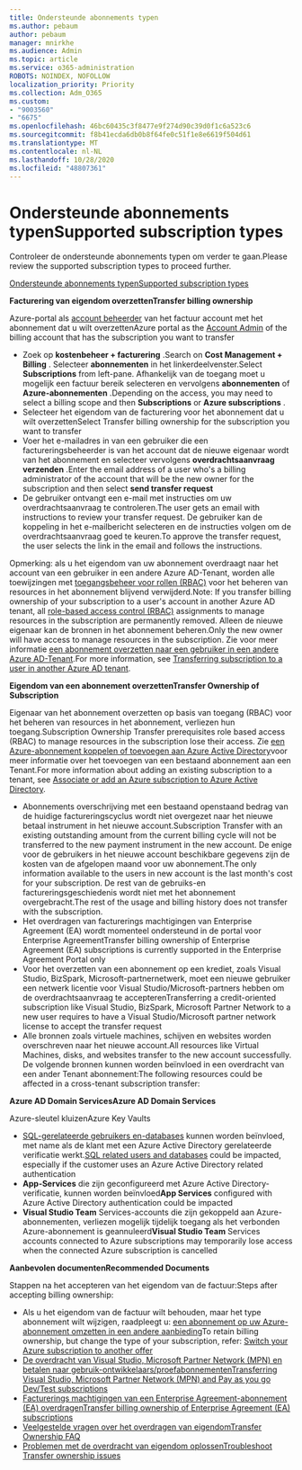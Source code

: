 ```yaml
---
title: Ondersteunde abonnements typen
ms.author: pebaum
author: pebaum
manager: mnirkhe
ms.audience: Admin
ms.topic: article
ms.service: o365-administration
ROBOTS: NOINDEX, NOFOLLOW
localization_priority: Priority
ms.collection: Adm_O365
ms.custom:
- "9003560"
- "6675"
ms.openlocfilehash: 46bc60435c3f8477e9f274d90c39d0f1c6a523c6
ms.sourcegitcommit: f8b41ecda6db0b8f64fe0c51f1e8e6619f504d61
ms.translationtype: MT
ms.contentlocale: nl-NL
ms.lasthandoff: 10/28/2020
ms.locfileid: "48807361"
---
```

# <a name="supported-subscription-types"></a><span data-ttu-id="99f28-102">Ondersteunde abonnements typen</span><span class="sxs-lookup"><span data-stu-id="99f28-102">Supported subscription types</span></span>

<span data-ttu-id="99f28-103">Controleer de ondersteunde abonnements typen om verder te gaan.</span><span class="sxs-lookup"><span data-stu-id="99f28-103">Please review the supported subscription types to proceed further.</span></span>

[<span data-ttu-id="99f28-104">Ondersteunde abonnements typen</span><span class="sxs-lookup"><span data-stu-id="99f28-104">Supported subscription types</span></span>](https://docs.microsoft.com/azure/billing/billing-subscription-transfer?WT.mc_id=Portal-Microsoft_Azure_Support#supported-subscription-types)

<span data-ttu-id="99f28-105">**Facturering van eigendom overzetten**</span><span class="sxs-lookup"><span data-stu-id="99f28-105">**Transfer billing ownership**</span></span>

<span data-ttu-id="99f28-106">Azure-portal als [account beheerder](https://ms.portal.azure.com/) van het factuur account met het abonnement dat u wilt overzetten</span><span class="sxs-lookup"><span data-stu-id="99f28-106">Azure portal as the [Account Admin](https://ms.portal.azure.com/) of the billing account that has the subscription you want to transfer</span></span>

- <span data-ttu-id="99f28-107">Zoek op **kostenbeheer + facturering** .</span><span class="sxs-lookup"><span data-stu-id="99f28-107">Search on **Cost Management + Billing** .</span></span> <span data-ttu-id="99f28-108">Selecteer **abonnementen** in het linkerdeelvenster.</span><span class="sxs-lookup"><span data-stu-id="99f28-108">Select **Subscriptions** from left-pane.</span></span> <span data-ttu-id="99f28-109">Afhankelijk van de toegang moet u mogelijk een factuur bereik selecteren en vervolgens **abonnementen** of **Azure-abonnementen** .</span><span class="sxs-lookup"><span data-stu-id="99f28-109">Depending on the access, you may need to select a billing scope and then **Subscriptions** or **Azure subscriptions** .</span></span>
- <span data-ttu-id="99f28-110">Selecteer het eigendom van de facturering voor het abonnement dat u wilt overzetten</span><span class="sxs-lookup"><span data-stu-id="99f28-110">Select Transfer billing ownership for the subscription you want to transfer</span></span>
- <span data-ttu-id="99f28-111">Voer het e-mailadres in van een gebruiker die een factureringsbeheerder is van het account dat de nieuwe eigenaar wordt van het abonnement en selecteer vervolgens **overdrachtsaanvraag verzenden** .</span><span class="sxs-lookup"><span data-stu-id="99f28-111">Enter the email address of a user who's a billing administrator of the account that will be the new owner for the subscription and then select **send transfer request**</span></span>
- <span data-ttu-id="99f28-112">De gebruiker ontvangt een e-mail met instructies om uw overdrachtsaanvraag te controleren.</span><span class="sxs-lookup"><span data-stu-id="99f28-112">The user gets an email with instructions to review your transfer request.</span></span> <span data-ttu-id="99f28-113">De gebruiker kan de koppeling in het e-mailbericht selecteren en de instructies volgen om de overdrachtsaanvraag goed te keuren.</span><span class="sxs-lookup"><span data-stu-id="99f28-113">To approve the transfer request, the user selects the link in the email and follows the instructions.</span></span>

<span data-ttu-id="99f28-114">Opmerking: als u het eigendom van uw abonnement overdraagt naar het account van een gebruiker in een andere Azure AD-Tenant, worden alle toewijzingen met [toegangsbeheer voor rollen (RBAC)](https://docs.microsoft.com/azure/role-based-access-control/overview?WT.mc_id=Portal-Microsoft_Azure_Support) voor het beheren van resources in het abonnement blijvend verwijderd.</span><span class="sxs-lookup"><span data-stu-id="99f28-114">Note: If you transfer billing ownership of your subscription to a user's account in another Azure AD tenant, all [role-based access control (RBAC)](https://docs.microsoft.com/azure/role-based-access-control/overview?WT.mc_id=Portal-Microsoft_Azure_Support) assignments to manage resources in the subscription are permanently removed.</span></span> <span data-ttu-id="99f28-115">Alleen de nieuwe eigenaar kan de bronnen in het abonnement beheren.</span><span class="sxs-lookup"><span data-stu-id="99f28-115">Only the new owner will have access to manage resources in the subscription.</span></span> <span data-ttu-id="99f28-116">Zie voor meer informatie [een abonnement overzetten naar een gebruiker in een andere Azure AD-Tenant](https://docs.microsoft.com/azure/active-directory/managed-identities-azure-resources/known-issues?WT.mc_id=Portal-Microsoft_Azure_Support).</span><span class="sxs-lookup"><span data-stu-id="99f28-116">For more information, see [Transferring subscription to a user in another Azure AD tenant](https://docs.microsoft.com/azure/active-directory/managed-identities-azure-resources/known-issues?WT.mc_id=Portal-Microsoft_Azure_Support).</span></span>

<span data-ttu-id="99f28-117">**Eigendom van een abonnement overzetten**</span><span class="sxs-lookup"><span data-stu-id="99f28-117">**Transfer Ownership of Subscription**</span></span>

<span data-ttu-id="99f28-118">Eigenaar van het abonnement overzetten op basis van toegang (RBAC) voor het beheren van resources in het abonnement, verliezen hun toegang.</span><span class="sxs-lookup"><span data-stu-id="99f28-118">Subscription Ownership Transfer prerequisites role based access (RBAC) to manage resources in the subscription lose their access.</span></span> <span data-ttu-id="99f28-119">Zie [een Azure-abonnement koppelen of toevoegen aan Azure Active Directory](https://docs.microsoft.com/azure/active-directory/fundamentals/active-directory-how-subscriptions-associated-directory?WT.mc_id=Portal-Microsoft_Azure_Support)voor meer informatie over het toevoegen van een bestaand abonnement aan een Tenant.</span><span class="sxs-lookup"><span data-stu-id="99f28-119">For more information about adding an existing subscription to a tenant, see [Associate or add an Azure subscription to Azure Active Directory](https://docs.microsoft.com/azure/active-directory/fundamentals/active-directory-how-subscriptions-associated-directory?WT.mc_id=Portal-Microsoft_Azure_Support).</span></span>

- <span data-ttu-id="99f28-120">Abonnements overschrijving met een bestaand openstaand bedrag van de huidige factureringscyclus wordt niet overgezet naar het nieuwe betaal instrument in het nieuwe account.</span><span class="sxs-lookup"><span data-stu-id="99f28-120">Subscription Transfer with an existing outstanding amount from the current billing cycle will not be transferred to the new payment instrument in the new account.</span></span> <span data-ttu-id="99f28-121">De enige voor de gebruikers in het nieuwe account beschikbare gegevens zijn de kosten van de afgelopen maand voor uw abonnement.</span><span class="sxs-lookup"><span data-stu-id="99f28-121">The only information available to the users in new account is the last month's cost for your subscription.</span></span> <span data-ttu-id="99f28-122">De rest van de gebruiks-en factureringsgeschiedenis wordt niet met het abonnement overgebracht.</span><span class="sxs-lookup"><span data-stu-id="99f28-122">The rest of the usage and billing history does not transfer with the subscription.</span></span>
- <span data-ttu-id="99f28-123">Het overdragen van facturerings machtigingen van Enterprise Agreement (EA) wordt momenteel ondersteund in de portal voor Enterprise Agreement</span><span class="sxs-lookup"><span data-stu-id="99f28-123">Transfer billing ownership of Enterprise Agreement (EA) subscriptions is currently supported in the Enterprise Agreement Portal only</span></span>
- <span data-ttu-id="99f28-124">Voor het overzetten van een abonnement op een krediet, zoals Visual Studio, BizSpark, Microsoft-partnernetwerk, moet een nieuwe gebruiker een netwerk licentie voor Visual Studio/Microsoft-partners hebben om de overdrachtsaanvraag te accepteren</span><span class="sxs-lookup"><span data-stu-id="99f28-124">Transferring a credit-oriented subscription like Visual Studio, BizSpark, Microsoft Partner Network to a new user requires to have a Visual Studio/Microsoft partner network license to accept the transfer request</span></span>
- <span data-ttu-id="99f28-125">Alle bronnen zoals virtuele machines, schijven en websites worden overschreven naar het nieuwe account.</span><span class="sxs-lookup"><span data-stu-id="99f28-125">All resources like Virtual Machines, disks, and websites transfer to the new account successfully.</span></span> <span data-ttu-id="99f28-126">De volgende bronnen kunnen worden beïnvloed in een overdracht van een ander Tenant abonnement:</span><span class="sxs-lookup"><span data-stu-id="99f28-126">The following resources could be affected in a cross-tenant subscription transfer:</span></span>

<span data-ttu-id="99f28-127">**Azure AD Domain Services**</span><span class="sxs-lookup"><span data-stu-id="99f28-127">**Azure AD Domain Services**</span></span>

<span data-ttu-id="99f28-128">Azure-sleutel kluizen</span><span class="sxs-lookup"><span data-stu-id="99f28-128">Azure Key Vaults</span></span>

- <span data-ttu-id="99f28-129">[SQL-gerelateerde gebruikers en-databases](https://docs.microsoft.com/azure/sql-database/sql-database-aad-authentication-configure?WT.mc_id=Portal-Microsoft_Azure_Support) kunnen worden beïnvloed, met name als de klant met een Azure Active Directory gerelateerde verificatie werkt.</span><span class="sxs-lookup"><span data-stu-id="99f28-129">[SQL related users and databases](https://docs.microsoft.com/azure/sql-database/sql-database-aad-authentication-configure?WT.mc_id=Portal-Microsoft_Azure_Support) could be impacted, especially if the customer uses an Azure Active Directory related authentication</span></span>
- <span data-ttu-id="99f28-130">**App-Services** die zijn geconfigureerd met Azure Active Directory-verificatie, kunnen worden beïnvloed</span><span class="sxs-lookup"><span data-stu-id="99f28-130">**App Services** configured with Azure Active Directory authentication could be impacted</span></span>
- <span data-ttu-id="99f28-131">**Visual Studio Team** Services-accounts die zijn gekoppeld aan Azure-abonnementen, verliezen mogelijk tijdelijk toegang als het verbonden Azure-abonnement is geannuleerd</span><span class="sxs-lookup"><span data-stu-id="99f28-131">**Visual Studio Team** Services accounts connected to Azure subscriptions may temporarily lose access when the connected Azure subscription is cancelled</span></span>

<span data-ttu-id="99f28-132">**Aanbevolen documenten**</span><span class="sxs-lookup"><span data-stu-id="99f28-132">**Recommended Documents**</span></span>

<span data-ttu-id="99f28-133">Stappen na het accepteren van het eigendom van de factuur:</span><span class="sxs-lookup"><span data-stu-id="99f28-133">Steps after accepting billing ownership:</span></span>

- <span data-ttu-id="99f28-134">Als u het eigendom van de factuur wilt behouden, maar het type abonnement wilt wijzigen, raadpleegt u: [een abonnement op uw Azure-abonnement omzetten in een andere aanbieding](https://docs.microsoft.com/azure/billing/billing-how-to-switch-azure-offer?WT.mc_id=Portal-Microsoft_Azure_Support)</span><span class="sxs-lookup"><span data-stu-id="99f28-134">To retain billing ownership, but change the type of your subscription, refer: [Switch your Azure subscription to another offer](https://docs.microsoft.com/azure/billing/billing-how-to-switch-azure-offer?WT.mc_id=Portal-Microsoft_Azure_Support)</span></span>
- [<span data-ttu-id="99f28-135">De overdracht van Visual Studio, Microsoft Partner Network (MPN) en betalen naar gebruik-ontwikkelaars/proefabonnementen</span><span class="sxs-lookup"><span data-stu-id="99f28-135">Transferring Visual Studio, Microsoft Partner Network (MPN) and Pay as you go Dev/Test subscriptions</span></span>](https://docs.microsoft.com/azure/billing/billing-subscription-transfer?WT.mc_id=Portal-Microsoft_Azure_Support#transferring-visual-studio-microsoft-partner-network-mpn-and-pay-as-you-go-devtest-subscriptions)
- [<span data-ttu-id="99f28-136">Facturerings machtigingen van een Enterprise Agreement-abonnement (EA) overdragen</span><span class="sxs-lookup"><span data-stu-id="99f28-136">Transfer billing ownership of Enterprise Agreement (EA) subscriptions</span></span>](https://docs.microsoft.com/azure/billing/billing-subscription-transfer?WT.mc_id=Portal-Microsoft_Azure_Support#transfer-billing-ownership-of-enterprise-agreement-ea-subscriptions)
- [<span data-ttu-id="99f28-137">Veelgestelde vragen over het overdragen van eigendom</span><span class="sxs-lookup"><span data-stu-id="99f28-137">Transfer Ownership FAQ</span></span>](https://docs.microsoft.com/azure/billing/billing-subscription-transfer?WT.mc_id=Portal-Microsoft_Azure_Support#frequently-asked-questions-faq-for-senders)
- [<span data-ttu-id="99f28-138">Problemen met de overdracht van eigendom oplossen</span><span class="sxs-lookup"><span data-stu-id="99f28-138">Troubleshoot Transfer ownership issues</span></span>](https://docs.microsoft.com/azure/billing/billing-subscription-transfer?WT.mc_id=Portal-Microsoft_Azure_Support#troubleshooting)
